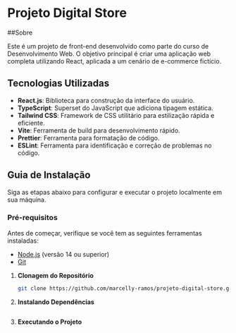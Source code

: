 # Projeto Digital Store

##Sobre

Este é um projeto de front-end desenvolvido como parte do curso de Desenvolvimento Web. O objetivo principal é criar uma aplicação web completa utilizando React, aplicada a um cenário de e-commerce fictício.

## Tecnologias Utilizadas

- **React.js**: Biblioteca para construção da interface do usuário.
- **TypeScript**: Superset do JavaScript que adiciona tipagem estática.
- **Tailwind CSS**: Framework de CSS utilitário para estilização rápida e eficiente.
- **Vite**: Ferramenta de build para desenvolvimento rápido.
- **Prettier**: Ferramenta para formatação de código.
- **ESLint**: Ferramenta para identificação e correção de problemas no código.

## Guia de Instalação

Siga as etapas abaixo para configurar e executar o projeto localmente em sua máquina.

### Pré-requisitos

Antes de começar, verifique se você tem as seguintes ferramentas instaladas:

- [Node.js](https://nodejs.org/) (versão 14 ou superior)
- [Git](https://git-scm.com/)

1. **Clonagem do Repositório**

   ```bash
   git clone https://github.com/marcelly-ramos/projeto-digital-store.git

2. **Instalando Dependências**

    ```npm install

3. **Executando o Projeto**

    ```npm run dev